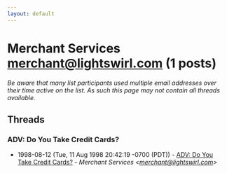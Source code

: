 ```yaml
---
layout: default
---
```


# Merchant Services <merchant@lightswirl.com> (1 posts)

_Be aware that many list participants used multiple email addresses over their time active on the list. As such this page may not contain all threads available._

## Threads

### ADV: Do You Take Credit Cards?
+ 1998-08-12 (Tue, 11 Aug 1998 20:42:19 -0700 (PDT)) - [ADV: Do You Take Credit Cards?](/archive/1998/08/b0c0437c33abcffc5dfc60d13db9157179b36488e5091e41a12ff0b2c690c21c) - _Merchant Services \<merchant@lightswirl.com\>_

